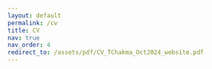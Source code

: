 ```yaml
---
layout: default
permalink: /cv
title: CV
nav: true
nav_order: 4    
redirect_to: /assets/pdf/CV_TChakma_Oct2024_website.pdf
---
```

